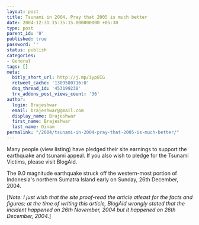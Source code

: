 ```yaml
---
layout: post
title: Tsunami in 2004, Pray that 2005 is much better
date: 2004-12-31 15:35:15.000000000 +05:30
type: post
parent_id: '0'
published: true
password: ''
status: publish
categories:
- General
tags: []
meta:
  bitly_short_url: http://j.mp/iyp8IG
  retweet_cache: '1309580716:0'
  dsq_thread_id: '453199238'
  trx_addons_post_views_count: '36'
author:
  login: Brajeshwar
  email: brajeshwar@gmail.com
  display_name: Brajeshwar
  first_name: Brajeshwar
  last_name: Oinam
permalink: "/2004/tsunami-in-2004-pray-that-2005-is-much-better/"
---
```

<p><?php ImgBlog("blogobabble/blogaid.gif", 1, "Pledge for the Tsunami Victims", "http://www.blogaid.org.uk/");?>Many people (view listing) have pledged their site earnings to support the earthquake and tsunami appeal. If you also wish to pledge for the Tsunami Victims, please visit BlogAid.</p>
<p>The 9.0 magnitude earthquake struck off the western-most portion of Indonesia's northern Sumatra Island early on Sunday, 26th December, 2004.</p>
<p>[<em>Note: I just wish that the site proof-read the article atleast for the facts and figures; at the time of writing this article, BlogAid wrongly stated that the incident happened on 26th November, 2004 but it happened on 26th December, 2004.</em>]</p>

